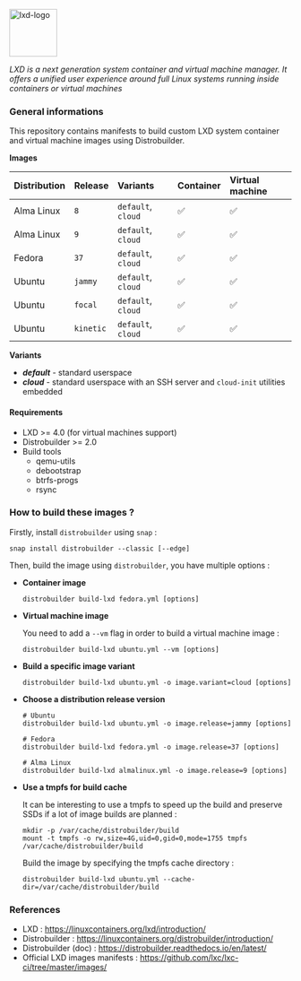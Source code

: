 <p><img src="https://discuss.linuxcontainers.org/uploads/default/original/1X/9a2865f528f7b846cda54335dec298dda6109bb3.png" alt="lxd-logo" title="lxd" align="top" height=85 /></p>

*LXD is a next generation system container and virtual machine manager. It offers a unified user experience around full Linux systems running inside containers or virtual machines*

### General informations

This repository contains manifests to build custom LXD system container and virtual machine images using Distrobuilder.

**Images**

| Distribution   | Release   | Variants           | Container | Virtual machine |
| :--------------| :---------| :------------------| :---------| :---------------|
| Alma Linux     | `8`       | `default`, `cloud` | ✅        | ✅              |
| Alma Linux     | `9`       | `default`, `cloud` | ✅        | ✅              |
| Fedora         | `37`      | `default`, `cloud` | ✅        | ✅              |
| Ubuntu         | `jammy`   | `default`, `cloud` | ✅        | ✅              |
| Ubuntu         | `focal`   | `default`, `cloud` | ✅        | ✅              |
| Ubuntu         | `kinetic` | `default`, `cloud` | ✅        | ✅              |

**Variants**

* ***default*** - standard userspace
* ***cloud*** - standard userspace with an SSH server and `cloud-init` utilities embedded

#### Requirements

* LXD >= 4.0 (for virtual machines support)
* Distrobuilder >= 2.0
* Build tools
  - qemu-utils
  - debootstrap
  - btrfs-progs
  - rsync

### How to build these images ?

Firstly, install `distrobuilder` using `snap` :

```shell
snap install distrobuilder --classic [--edge]
```

Then, build the image using `distrobuilder`, you have multiple options :

* **Container image**

  ```shell
  distrobuilder build-lxd fedora.yml [options]
  ```

* **Virtual machine image**

  You need to add a `--vm` flag in order to build a virtual machine image :

  ```shell
  distrobuilder build-lxd ubuntu.yml --vm [options]
  ```

* **Build a specific image variant**

  ```shell
  distrobuilder build-lxd ubuntu.yml -o image.variant=cloud [options]
  ```

* **Choose a distribution release version**

  ```shell
  # Ubuntu
  distrobuilder build-lxd ubuntu.yml -o image.release=jammy [options]

  # Fedora
  distrobuilder build-lxd fedora.yml -o image.release=37 [options]

  # Alma Linux
  distrobuilder build-lxd almalinux.yml -o image.release=9 [options]
  ```

* **Use a tmpfs for build cache**

  It can be interesting to use a tmpfs to speed up the build and preserve SSDs if a lot of image builds are planned :

  ```shell
  mkdir -p /var/cache/distrobuilder/build
  mount -t tmpfs -o rw,size=4G,uid=0,gid=0,mode=1755 tmpfs /var/cache/distrobuilder/build
  ```

  Build the image by specifying the tmpfs cache directory :

  ```shell
  distrobuilder build-lxd ubuntu.yml --cache-dir=/var/cache/distrobuilder/build
  ```

### References

* LXD : https://linuxcontainers.org/lxd/introduction/
* Distrobuilder : https://linuxcontainers.org/distrobuilder/introduction/
* Distrobuilder (doc) : https://distrobuilder.readthedocs.io/en/latest/
* Official LXD images manifests : https://github.com/lxc/lxc-ci/tree/master/images/
